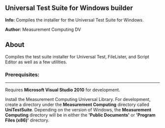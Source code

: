 ## Universal Test Suite for Windows builder
**Info:** Compiles the installer for the Universal Test Suite for Windows. 

**Author:** Measurement Computing DV

## About
Compiles the test suite installer for Universal Test, FileLister, and Script Editor as well as a few utilities. 

### Prerequisites:
---------------
Requires **Microsoft Visual Studio 2010** for development.

Install the Measurement Computing Universal Library. For development, create a directory under the **Measurement Computing** directory called **UniTestSuite**. Depending on the version of Windows, the **Measurement Computing** directory will be in either the **'Public Documents'** or **'Program Files (x86)'** directory.


